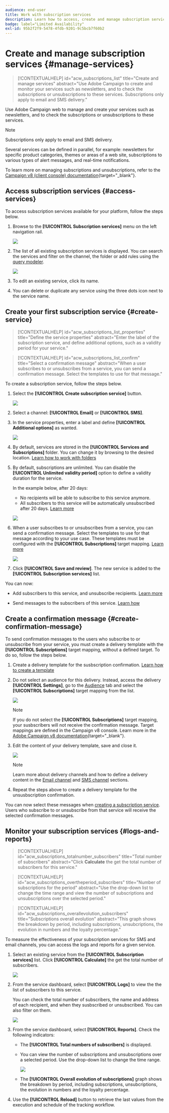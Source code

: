 ```yaml
---
audience: end-user
title: Work with subscription services
description: Learn how to access, create and manage subscription services in Adobe Campaign Web
badge: label="Limited Availability"
exl-id: 95b2f2f9-5478-4fdb-9201-9c5bcb7f60b2
---
```

# Create and manage subscription services {#manage-services}

>[!CONTEXTUALHELP]
>id="acw_subscriptions_list"
>title="Create and manage services"
>abstract="Use Adobe Campaign to create and monitor your services such as newsletters, and to check the subscriptions or unsubscriptions to these services. Subscriptions only apply to email and SMS delivery."

Use Adobe Campaign web to manage and create your services such as newsletters, and to check the subscriptions or unsubscriptions to these services.

>[!NOTE]
>
>Subscriptions only apply to email and SMS delivery.

Several services can be defined in parallel, for example: newsletters for specific product categories, themes or areas of a web site, subscriptions to various types of alert messages, and real-time notifications.

To learn more on managing subscriptions and unsubscriptions, refer to the [Campaign v8 (client console) documentation](https://experienceleague.adobe.com/docs/campaign/campaign-v8/audience/subscriptions.html){target="_blank"}.

## Access subscription services {#access-services}

To access subscription services available for your platform, follow the steps below.

1. Browse to the **[!UICONTROL Subscription services]** menu on the left navigation rail.

    ![](assets/service-list.png)

1. The list of all existing subscription services is displayed. You can search the services and filter on the channel, the folder or add rules using the [query modeler](../query/query-modeler-overview.md).

    ![](assets/service-filters.png)

1. To edit an existing service, click its name.

1. You can delete or duplicate any service using the three dots icon next to the service name.<!--so all subscribers are unsubscribed - need to mention?-->

## Create your first subscription service {#create-service}

>[!CONTEXTUALHELP]
>id="acw_subscriptions_list_properties"
>title="Define the service properties"
>abstract="Enter the label of the subscription service, and define additional options, such as a validity period for your service."

>[!CONTEXTUALHELP]
>id="acw_subscriptions_list_confirm"
>title="Select a confirmation message"
>abstract="When a user subscribes to or unsubscribes from a service, you can send a confirmation message. Select the templates to use for that message."

To create a subscription service, follow the steps below.

1. Select the **[!UICONTROL Create subscription service]** button.

    ![](assets/service-create-button.png)

1. Select a channel: **[!UICONTROL Email]** or **[!UICONTROL SMS]**.

1. In the service properties, enter a label and define **[!UICONTROL Additional options]** as wanted.

    ![](assets/service-create-properties.png)

1. By default, services are stored in the **[!UICONTROL Services and Subscriptions]** folder. You can change it by browsing to the desired location. [Learn how to work with folders](../get-started/permissions.md#folders)

1. By default, subscriptions are unlimited. You can disable the **[!UICONTROL Unlimited validity period]** option to define a validity duration for the service.

    In the example below, after 20 days:
    * No recipients will be able to subscribe to this service anymore.
    * All subscribers to this service will be automatically unsubscribed after 20 days. [Learn more](#automatic-unsubscription)

    ![](assets/service-create-validity-period.png)

1. When a user subscribes to or unsubscribes from a service, you can send a confirmation message. Select the templates to use for that message according to your use case. These templates must be configured with the **[!UICONTROL Subscriptions]** target mapping. [Learn more](#create-confirmation-message)

    ![](assets/service-create-confirmation-msg.png)

1. Click **[!UICONTROL Save and review]**. The new service is added to the **[!UICONTROL Subscription services]** list.

You can now:

* Add subscribers to this service, and unsubscribe recipients. [Learn more](../msg/send-to-subscribers.md)

* Send messages to the subscribers of this service. [Learn how](../msg/send-to-subscribers.md)

## Create a confirmation message {#create-confirmation-message}

To send confirmation messages to the users who subscribe to or unsubscribe from your service, you must create a delivery template with the **[!UICONTROL Subscriptions]** target mapping, without a defined target. To do so, follow the steps below.

1. Create a delivery template for the susbscription confirmation. [Learn how to create a template](../msg/delivery-template.md)

1. Do not select an audience for this delivery. Instead, access the delivery **[!UICONTROL Settings]**, go to the [Audience](../advanced-settings/delivery-settings.md#audience) tab and select the **[!UICONTROL Subscriptions]** target mapping from the list.

    ![](assets/service-confirmation-template-mapping.png)

    >[!NOTE]
    >
    >If you do not select the  **[!UICONTROL Subscriptions]** target mapping, your susbscribers will not receive the confirmation message. Target mappings are defined in the Campaign v8 console. Learn more in the [Adobe Campaign v8 documentation](https://experienceleague.adobe.com/docs/campaign/campaign-v8/audience/add-profiles/target-mappings.html){target="_blank"}.

1. Edit the content of your delivery template, save and close it.

    ![](assets/service-confirmation-template.png)

    >[!NOTE]
    >
    >Learn more about delivery channels and how to define a delivery content in the [Email channel](../email/create-email.md) and [SMS channel](../sms/create-sms.md) sections.

1. Repeat the steps above to create a delivery template for the unsusbscription confirmation.

You can now select these messages when [creating a subscription service](#create-service). Users who subscribe to or unsubscribe from that service will receive the selected confirmation messages.

## Monitor your subscription services {#logs-and-reports}

>[!CONTEXTUALHELP]
>id="acw_subscriptions_totalnumber_subscribers"
>title="Total number of subscribers"
>abstract="Click **Calculate** the get the total number of subscribers for this service."

>[!CONTEXTUALHELP]
>id="acw_subscriptions_overtheperiod_subscribers"
>title="Number of subscriptions for the period"
>abstract="Use the drop-down list to change the time range and view the number of subscriptions and unsubscriptions over the selected period."

>[!CONTEXTUALHELP]
>id="acw_subscriptions_overallevolution_subscribers"
>title="Subscriptions overall evolution"
>abstract="This graph shows the breakdown by period, including subscriptions, unsubcriptions, the evolution in numbers and the loyalty percentage."

To measure the effectiveness of your subscription services for SMS and email channels, you can access the logs and reports for a given service.

1. Select an existing service from the **[!UICONTROL Subscription services]** list. Click **[!UICONTROL Calculate]** the get the total number of subscribers.

    ![](assets/service-logs-subscribers-count.png)

1. From the service dashboard, select **[!UICONTROL Logs]** to view the the list of subscribers to this service.

    You can check the total number of subscribers, the name and address of each recipient, and when they susbscribed or unsubscribed. You can also filter on them.

    ![](assets/service-logs.png)

1. From the service dashboard, select **[!UICONTROL Reports]**. Check the following indicators:

    * The **[!UICONTROL Total numbers of subscribers]** is displayed.

    * You can view the number of subscriptions and unsubscriptions over a selected period. Use the drop-down list to change the time range.

        ![](assets/service-reports.png)

    * The **[!UICONTROL Overall evolution of subscriptions]** graph shows the breakdown by period, including subscriptions, unsubcriptions, the evolution in numbers and the loyalty percentage.<!--what is Registered?-->

1. Use the **[!UICONTROL Reload]** button to retrieve the last values from the execution and schedule of the tracking workflow.
